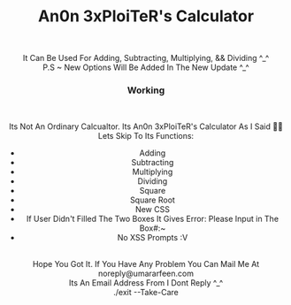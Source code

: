 <center><h1>An0n 3xPloiTeR's Calculator</h1><br>
<p>It Can Be Used For Adding, Subtracting, Multiplying, && Dividing ^_^<br>P.S ~ New Options Will Be Added In The New Update ^_^ <br></p>
<h3>Working</h3><br>
<p>
    Its Not An Ordinary Calcualtor. Its An0n 3xPloiTeR's Calculator As I Said 🙂😎<br>Lets Skip To Its Functions:
    <ul>
        <li>Adding</li>
        <li>Subtracting</li>
        <li>Multiplying</li>
        <li>Dividing</li>
        <li>Square</li>
        <li>Square Root</li>
        <li>New CSS</li>
        <li>If User Didn't Filled The Two Boxes It Gives Error: Please Input in The Box#:~</li>
        <li>No XSS Prompts :V </li>
    </ul>
    <br>
    Hope You Got It.
    If You Have Any Problem You Can Mail Me At <br>noreply@umararfeen.com<br>Its An Email Address From I Dont Reply ^_^<br>./exit --Take-Care<br>
</p>
</center>
